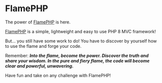 # FlamePHP

The power of [FlamePHP](https://github.com/stanejoun/flame-php-app) is here.

[FlamePHP](https://github.com/stanejoun/flame-php-app) is a simple, lightweight and easy to use PHP 8 MVC framework!

But... you still have some work to do! You have to discover by yourself how to use the flame and forge your code.

Remember: ***Into the flame, become the power. Discover the truth and share your wisdom. In the pure and fiery flame, the code will become clear and powerful, unwavering.***

Have fun and take on any challenge with FlamePHP!
